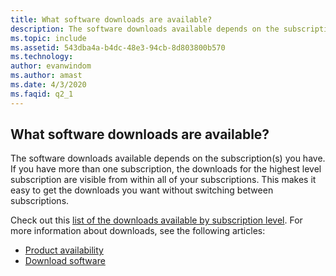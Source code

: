 ```yaml
---
title: What software downloads are available?
description: The software downloads available depends on the subscription(s) you have. If you have more than one subscription, the downloads for the...
ms.topic: include
ms.assetid: 543dba4a-b4dc-48e3-94cb-8d803800b570
ms.technology: 
author: evanwindom
ms.author: amast
ms.date: 4/3/2020
ms.faqid: q2_1
---
```


## What software downloads are available?

The software downloads available depends on the subscription(s) you have. If you have more than one subscription, the downloads for the highest level subscription are visible from within all of your subscriptions. This makes it easy to get the downloads you want without switching between subscriptions.

Check out this [list of the downloads available by subscription level](https://download.microsoft.com/download/1/5/4/15454442-CF17-47B9-A65D-DF84EF88511B/Visual_Studio_by_Subscription_Level.xlsx). For more information about downloads, see the following articles:

- [Product availability](https://learn.microsoft.com/visualstudio/subscriptions/product-availability)
- [Download software](https://learn.microsoft.com/visualstudio/subscriptions/download-software)
